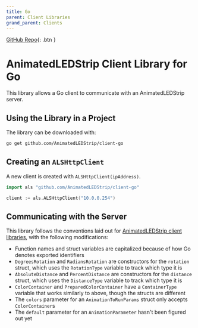 ```yaml
---
title: Go
parent: Client Libraries
grand_parent: Clients
---
```


[GitHub Repo](https://github.com/AnimatedLEDStrip/client-go){: .btn }

# AnimatedLEDStrip Client Library for Go

This library allows a Go client to communicate with an AnimatedLEDStrip server.

## Using the Library in a Project

The library can be downloaded with:

```bash
go get github.com/AnimatedLEDStrip/client-go
```

## Creating an `ALSHttpClient`

A new client is created with `ALSHttpClient(ipAddress)`.

```go
import als "github.com/AnimatedLEDStrip/client-go"

client := als.ALSHttpClient("10.0.0.254")
```

## Communicating with the Server

This library follows the conventions laid out for [AnimatedLEDStrip client libraries](/clients/client-libraries), with the following modifications:

- Function names and struct variables are capitalized because of how Go denotes exported identifiers
- `DegreesRotation` and `RadiansRotation` are constructors for the `rotation` struct, which uses the `RotationType` variable to track which type it is
- `AbsoluteDistance` and `PercentDistance` are constructors for the `distance` struct, which uses the `DistanceType` variable to track which type it is
- `ColorContainer` and `PreparedColorContainer` have a `ContainerType` variable that works similarly to above, though the structs are different
- The `colors` parameter for an `AnimationToRunParams` struct only accepts `ColorContainer`s
- The `default` parameter for an `AnimationParameter` hasn't been figured out yet
